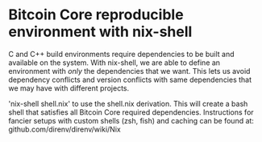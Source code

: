 # Bitcoin Core reproducible environment with nix-shell

C and C++ build environments require dependencies to be built and available on
the system. With nix-shell, we are able to define an environment with *only* the
dependencies that we want. This lets us avoid dependency conflicts and version
conflicts with same dependencies that we may have with different projects.

'nix-shell shell.nix' to use the shell.nix derivation. This will create a bash
shell that satisfies all Bitcoin Core required dependencies. Instructions for
fancier setups with custom shells (zsh, fish) and caching can be found at: github.com/direnv/direnv/wiki/Nix
